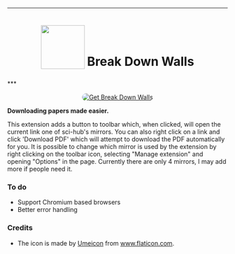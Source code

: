 
***
<h1 align="center">
<sub>
<img  src="https://raw.githubusercontent.com/onurhanak/Break-Down-Walls/main/graduate-hat.png" height="100" width="auto">
</sub>
Break Down Walls</h1>
***

<p align="center">
<a href="https://addons.mozilla.org/en-US/firefox/addon/break-down-walls/"><img src="https://user-images.githubusercontent.com/585534/107280546-7b9b2a00-6a26-11eb-8f9f-f95932f4bfec.png" style='border-radius:15px' alt="Get Break Down Walls"></a>

**Downloading papers made easier.**

This extension adds a button to toolbar which, when clicked, will open the current link one of sci-hub's mirrors. You can also right click on a link and click 'Download PDF' which will attempt to download the PDF automatically for you. It is possible to change which mirror is used by the extension by right clicking on the toolbar icon, selecting "Manage extension" and opening "Options" in the page. Currently there are only 4 mirrors, I may add more if people need it.

### To do

- Support Chromium based browsers
- Better error handling

### Credits

 - The icon is made by <a href='https://www.flaticon.com/authors/umeicon'>Umeicon</a> from <a>www.flaticon.com</a>.
